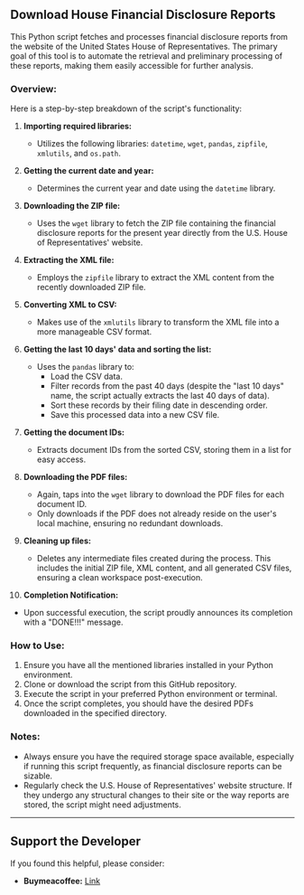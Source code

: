 ## Download House Financial Disclosure Reports

This Python script fetches and processes financial disclosure reports from the website of the United States House of Representatives. The primary goal of this tool is to automate the retrieval and preliminary processing of these reports, making them easily accessible for further analysis.

### Overview:
Here is a step-by-step breakdown of the script's functionality:

1. **Importing required libraries:** 
   - Utilizes the following libraries: `datetime`, `wget`, `pandas`, `zipfile`, `xmlutils`, and `os.path`.

2. **Getting the current date and year:** 
   - Determines the current year and date using the `datetime` library.

3. **Downloading the ZIP file:** 
   - Uses the `wget` library to fetch the ZIP file containing the financial disclosure reports for the present year directly from the U.S. House of Representatives' website.

4. **Extracting the XML file:** 
   - Employs the `zipfile` library to extract the XML content from the recently downloaded ZIP file.

5. **Converting XML to CSV:** 
   - Makes use of the `xmlutils` library to transform the XML file into a more manageable CSV format.

6. **Getting the last 10 days' data and sorting the list:** 
   - Uses the `pandas` library to:
     - Load the CSV data.
     - Filter records from the past 40 days (despite the "last 10 days" name, the script actually extracts the last 40 days of data).
     - Sort these records by their filing date in descending order.
     - Save this processed data into a new CSV file.

7. **Getting the document IDs:** 
   - Extracts document IDs from the sorted CSV, storing them in a list for easy access.

8. **Downloading the PDF files:** 
   - Again, taps into the `wget` library to download the PDF files for each document ID.
   - Only downloads if the PDF does not already reside on the user's local machine, ensuring no redundant downloads.

9. **Cleaning up files:** 
   - Deletes any intermediate files created during the process. This includes the initial ZIP file, XML content, and all generated CSV files, ensuring a clean workspace post-execution.

10. **Completion Notification:** 
   - Upon successful execution, the script proudly announces its completion with a "DONE!!!" message.

### How to Use:
1. Ensure you have all the mentioned libraries installed in your Python environment.
2. Clone or download the script from this GitHub repository.
3. Execute the script in your preferred Python environment or terminal.
4. Once the script completes, you should have the desired PDFs downloaded in the specified directory.

### Notes:
- Always ensure you have the required storage space available, especially if running this script frequently, as financial disclosure reports can be sizable.
- Regularly check the U.S. House of Representatives' website structure. If they undergo any structural changes to their site or the way reports are stored, the script might need adjustments.

---

## Support the Developer

If you found this helpful, please consider:

- **Buymeacoffee:** [Link](http://buymeacoffee.com/alteredadmin)
